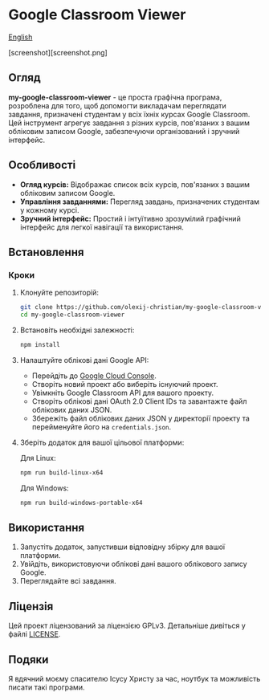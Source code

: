 # Google Classroom Viewer

[English](README.md)

[screenshot][screenshot.png]

## Огляд
**my-google-classroom-viewer** - це проста графічна програма, розроблена для того, щоб допомогти викладачам переглядати завдання, призначені студентам у всіх їхніх курсах Google Classroom. Цей інструмент агрегує завдання з різних курсів, пов'язаних з вашим обліковим записом Google, забезпечуючи організований і зручний інтерфейс.

## Особливості
- **Огляд курсів:** Відображає список всіх курсів, пов'язаних з вашим обліковим записом Google.
- **Управління завданнями:** Перегляд завдань, призначених студентам у кожному курсі.
- **Зручний інтерфейс:** Простий і інтуїтивно зрозумілий графічний інтерфейс для легкої навігації та використання.

## Встановлення

### Кроки
1. Клонуйте репозиторій:
   ```bash
   git clone https://github.com/olexij-christian/my-google-classroom-viewer.git
   cd my-google-classroom-viewer
   ```

2. Встановіть необхідні залежності:
   ```bash
   npm install
   ```

3. Налаштуйте облікові дані Google API:
   - Перейдіть до [Google Cloud Console](https://console.cloud.google.com/).
   - Створіть новий проект або виберіть існуючий проект.
   - Увімкніть Google Classroom API для вашого проекту.
   - Створіть облікові дані OAuth 2.0 Client IDs та завантажте файл облікових даних JSON.
   - Збережіть файл облікових даних JSON у директорії проекту та перейменуйте його на `credentials.json`.

4. Зберіть додаток для вашої цільової платформи:

   Для Linux:
   ```bash
   npm run build-linux-x64
   ```

   Для Windows:
   ```bash
   npm run build-windows-portable-x64
   ```

## Використання
1. Запустіть додаток, запустивши відповідну збірку для вашої платформи.
2. Увійдіть, використовуючи облікові дані вашого облікового запису Google.
3. Переглядайте всі завдання.

## Ліцензія
Цей проект ліцензований за ліцензією GPLv3. Детальніше дивіться у файлі [LICENSE](LICENSE).

## Подяки
Я вдячний моєму спасителю Ісусу Христу за час, ноутбук та можливість писати такі програми.
